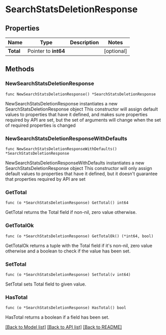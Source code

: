 # SearchStatsDeletionResponse

## Properties

Name | Type | Description | Notes
------------ | ------------- | ------------- | -------------
**Total** | Pointer to **int64** |  | [optional] 

## Methods

### NewSearchStatsDeletionResponse

`func NewSearchStatsDeletionResponse() *SearchStatsDeletionResponse`

NewSearchStatsDeletionResponse instantiates a new SearchStatsDeletionResponse object
This constructor will assign default values to properties that have it defined,
and makes sure properties required by API are set, but the set of arguments
will change when the set of required properties is changed

### NewSearchStatsDeletionResponseWithDefaults

`func NewSearchStatsDeletionResponseWithDefaults() *SearchStatsDeletionResponse`

NewSearchStatsDeletionResponseWithDefaults instantiates a new SearchStatsDeletionResponse object
This constructor will only assign default values to properties that have it defined,
but it doesn't guarantee that properties required by API are set

### GetTotal

`func (o *SearchStatsDeletionResponse) GetTotal() int64`

GetTotal returns the Total field if non-nil, zero value otherwise.

### GetTotalOk

`func (o *SearchStatsDeletionResponse) GetTotalOk() (*int64, bool)`

GetTotalOk returns a tuple with the Total field if it's non-nil, zero value otherwise
and a boolean to check if the value has been set.

### SetTotal

`func (o *SearchStatsDeletionResponse) SetTotal(v int64)`

SetTotal sets Total field to given value.

### HasTotal

`func (o *SearchStatsDeletionResponse) HasTotal() bool`

HasTotal returns a boolean if a field has been set.


[[Back to Model list]](../README.md#documentation-for-models) [[Back to API list]](../README.md#documentation-for-api-endpoints) [[Back to README]](../README.md)


